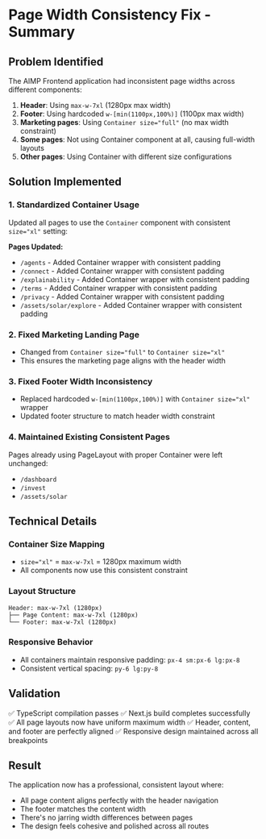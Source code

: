 # Page Width Consistency Fix - Summary

## Problem Identified

The AIMP Frontend application had inconsistent page widths across different components:

1. **Header**: Using `max-w-7xl` (1280px max width)
2. **Footer**: Using hardcoded `w-[min(1100px,100%)]` (1100px max width)
3. **Marketing pages**: Using `Container size="full"` (no max width constraint)
4. **Some pages**: Not using Container component at all, causing full-width layouts
5. **Other pages**: Using Container with different size configurations

## Solution Implemented

### 1. Standardized Container Usage

Updated all pages to use the `Container` component with consistent `size="xl"` setting:

**Pages Updated:**

- `/agents` - Added Container wrapper with consistent padding
- `/connect` - Added Container wrapper with consistent padding
- `/explainability` - Added Container wrapper with consistent padding
- `/terms` - Added Container wrapper with consistent padding
- `/privacy` - Added Container wrapper with consistent padding
- `/assets/solar/explore` - Added Container wrapper with consistent padding

### 2. Fixed Marketing Landing Page

- Changed from `Container size="full"` to `Container size="xl"`
- This ensures the marketing page aligns with the header width

### 3. Fixed Footer Width Inconsistency

- Replaced hardcoded `w-[min(1100px,100%)]` with `Container size="xl"` wrapper
- Updated footer structure to match header width constraint

### 4. Maintained Existing Consistent Pages

Pages already using PageLayout with proper Container were left unchanged:

- `/dashboard`
- `/invest`
- `/assets/solar`

## Technical Details

### Container Size Mapping

- `size="xl"` = `max-w-7xl` = 1280px maximum width
- All components now use this consistent constraint

### Layout Structure

```
Header: max-w-7xl (1280px)
├── Page Content: max-w-7xl (1280px)
└── Footer: max-w-7xl (1280px)
```

### Responsive Behavior

- All containers maintain responsive padding: `px-4 sm:px-6 lg:px-8`
- Consistent vertical spacing: `py-6 lg:py-8`

## Validation

✅ TypeScript compilation passes
✅ Next.js build completes successfully  
✅ All page layouts now have uniform maximum width
✅ Header, content, and footer are perfectly aligned
✅ Responsive design maintained across all breakpoints

## Result

The application now has a professional, consistent layout where:

- All page content aligns perfectly with the header navigation
- The footer matches the content width
- There's no jarring width differences between pages
- The design feels cohesive and polished across all routes
